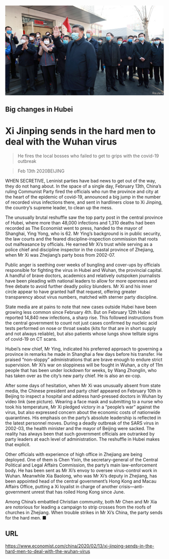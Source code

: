 ![](./images/20200215_CNP002_1.jpg)

## Big changes in Hubei

# Xi Jinping sends in the hard men to deal with the Wuhan virus

> He fires the local bosses who failed to get to grips with the covid-19 outbreak

> Feb 13th 2020BEIJING

WHEN SECRETIVE, Leninist parties have bad news to get out of the way, they do not hang about. In the space of a single day, February 13th, China’s ruling Communist Party fired the officials who run the province and city at the heart of the epidemic of covid-19, announced a big jump in the number of recorded virus infections there, and sent in hardliners close to Xi Jinping, the country’s supreme leader, to clean up the mess.

The unusually brutal reshuffle saw the top party post in the central province of Hubei, where more than 48,000 infections and 1,310 deaths had been recorded as The Economist went to press, handed to the mayor of Shanghai, Ying Yong, who is 62. Mr Ying’s background is in public security, the law courts and the feared discipline-inspection commission that roots out malfeasance by officials. He earned Mr Xi’s trust while serving as a police chief and discipline inspector in the coastal province of Zhejiang, when Mr Xi was Zhejiang’s party boss from 2002-07.

Public anger is seething over weeks of bungling and cover-ups by officials responsible for fighting the virus in Hubei and Wuhan, the provincial capital. A handful of brave doctors, academics and relatively outspoken journalists have been pleading with national leaders to allow for more openness and free debate to avoid further deadly policy blunders. Mr Xi and his inner circle appear to have granted half that request, offering greater transparency about virus numbers, matched with sterner party discipline.

State media are at pains to note that new cases outside Hubei have been growing less common since February 4th. But on February 12th Hubei reported 14,840 new infections, a sharp rise. This followed instructions from the central government to count not just cases confirmed by nucleic acid tests performed on nose or throat swabs (kits for that are in short supply and not always reliable), but also patients whose lungs show telltale signs of covid-19 on CT scans.

Hubei’s new chief, Mr Ying, indicated his preferred approach to governing a province in remarks he made in Shanghai a few days before his transfer. He praised “non-sloppy” administrations that are brave enough to endure strict supervision. Mr Xi’s war on sloppiness will be fought in Wuhan, a city of 11m people that has been under lockdown for weeks, by Wang Zhonglin, who has taken over as the city’s new party chief. He is also an ex-cop.

After some days of hesitation, when Mr Xi was unusually absent from state media, the Chinese president and party chief appeared on February 10th in Beijing to inspect a hospital and address hard-pressed doctors in Wuhan by video link (see picture). Wearing a face mask and submitting to a nurse who took his temperature, Mr Xi pledged victory in a “people’s war” against the virus, but also expressed concern about the economic costs of nationwide quarantines. His emphasis on the party’s absolute leadership is reflected in the latest personnel moves. During a deadly outbreak of the SARS virus in 2002-03, the health minister and the mayor of Beijing were sacked. The reality has always been that such government officials are outranked by party leaders at each level of administration. The reshuffle in Hubei makes that explicit.

Other officials with experience of high office in Zhejiang are being deployed. One of them is Chen Yixin, the secretary-general of the Central Political and Legal Affairs Commission, the party’s main law-enforcement body. He has been sent as Mr Xi’s envoy to oversee virus-control work in Wuhan. Meanwhile Xia Baolong, who was Mr Xi’s deputy in Zhejiang, has been appointed head of the central government’s Hong Kong and Macau Affairs Office, putting a Xi loyalist in charge of another crisis—anti-government unrest that has roiled Hong Kong since June.

Among China’s embattled Christian community, both Mr Chen and Mr Xia are notorious for leading a campaign to strip crosses from the roofs of churches in Zhejiang. When trouble strikes in Mr Xi’s China, the party sends for the hard men. ■

## URL

https://www.economist.com/china/2020/02/13/xi-jinping-sends-in-the-hard-men-to-deal-with-the-wuhan-virus
